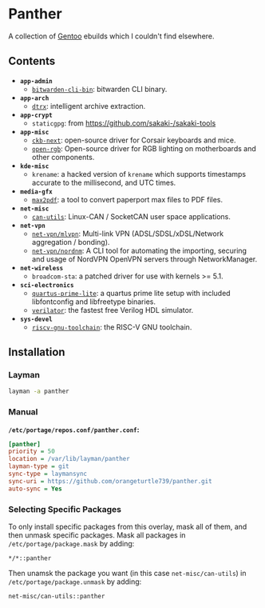 # Panther

A collection of [Gentoo](https://www.gentoo.org/) ebuilds which I couldn't find elsewhere.

## Contents

* **`app-admin`**
  * [`bitwarden-cli-bin`](https://github.com/bitwarden/cli): bitwarden CLI binary.
* **`app-arch`**
  * [`dtrx`](https://github.com/moonpyk/dtrx): intelligent archive extraction.
* **`app-crypt`**
  * `staticgpg`: from https://github.com/sakaki-/sakaki-tools
* **`app-misc`**
  * [`ckb-next`](https://github.com/mattanger/ckb-next): open-source driver for Corsair keyboards and mice.
  * [`open-rgb`](https://gitlab.com/CalcProgrammer1/OpenRGB): Open-source driver for RGB lighting on motherboards and other components.
* **`kde-misc`**
  * `krename`: a hacked version of `krename` which supports timestamps accurate to the millisecond, and UTC times.
* **`media-gfx`**
  * [`max2pdf`](https://github.com/orangeturtle739/max2pdf): a tool to convert paperport max files to PDF files.
* **`net-misc`**
  *  [`can-utils`](https://github.com/linux-can/can-utils): Linux-CAN / SocketCAN user space applications.
* **`net-vpn`**
  * [`net-vpn/mlvpn`](https://zehome.github.io/MLVPN/): Multi-link VPN (ADSL/SDSL/xDSL/Network aggregation / bonding).
  * [`net-vpn/nordnm`](https://github.com/Chadsr/NordVPN-NetworkManager): A CLI tool for automating the importing, securing and usage of NordVPN OpenVPN servers through NetworkManager.
* **`net-wireless`**
  * `broadcom-sta`: a patched driver for use with kernels >= 5.1.
* **`sci-electronics`**
  * [`quartus-prime-lite`](http://fpgasoftware.intel.com/?edition=lite): a quartus prime lite setup with included libfontconfig and libfreetype binaries.
  * [`verilator`](https://www.veripool.org/wiki/verilator): the fastest free Verilog HDL simulator.
* **`sys-devel`**
  * [`riscv-gnu-toolchain`](https://github.com/riscv/riscv-gnu-toolchain): the RISC-V GNU toolchain.

## Installation

### Layman

```sh
layman -a panther
```

### Manual

**`/etc/portage/repos.conf/panther.conf`:**
```ini
[panther]
priority = 50
location = /var/lib/layman/panther
layman-type = git
sync-type = laymansync
sync-uri = https://github.com/orangeturtle739/panther.git
auto-sync = Yes
```

### Selecting Specific Packages

To only install specific packages from this overlay, mask all of them, and then unmask specific packages.
Mask all packages in `/etc/portage/package.mask` by adding:
```
*/*::panther
```
Then unamsk the package you want (in this case `net-misc/can-utils`) in `/etc/portage/package.unmask` by adding:
```
net-misc/can-utils::panther
```
